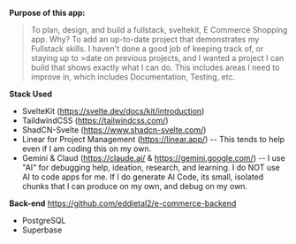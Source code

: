 **Purpose of this app:**
>To plan, design, and build a fullstack, sveltekit, E Commerce Shopping app. Why? To add an up-to-date project that demonstrates my Fullstack skills. I haven't done a good job of keeping track of, or staying up to >date on previous projects, and I wanted a project I can build that shows exactly what I can do. This includes areas I need to improve in, which includes Documentation, Testing, etc.
>

**Stack Used**
* SvelteKit (https://svelte.dev/docs/kit/introduction)
* TaildwindCSS (https://tailwindcss.com/)
* ShadCN-Svelte (https://www.shadcn-svelte.com/)
* Linear for Project Management (https://linear.app/) -- This tends to help even if I am coding this on my own.
* Gemini & Claud  (https://claude.ai/ & https://gemini.google.com/)
  -- I use "AI" for debugging help, ideation, research, and learning. I do NOT use AI to code apps for me. If I do generate AI Code, its small, isolated chunks that I can produce on my own, and debug on my own.

**Back-end**
https://github.com/eddietal2/e-commerce-backend
* PostgreSQL
* Superbase
